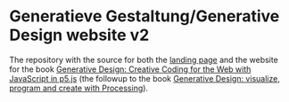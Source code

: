 # Generatieve Gestaltung/Generative Design website v2
The repository with the source for both the [landing page](http://www.generative-gestaltung.de/) and the website for the book [Generative Design: Creative Coding for the Web with JavaScript in p5.js](http://www.generative-gestaltung.de/2/) (the followup to the book [Generative Design: visualize, program and create with Processing](http://www.generative-gestaltung.de/1/)).
